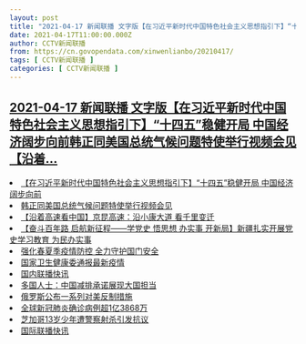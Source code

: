 ```yaml
---
layout: post
title: "2021-04-17 新闻联播 文字版【在习近平新时代中国特色社会主义思想指引下】“十四五”稳健开局 中国经济阔步向前韩正同美国总统气候问题特使举行视频会见【沿着"
date: 2021-04-17T11:00:00.000Z
author: CCTV新闻联播
from: https://cn.govopendata.com/xinwenlianbo/20210417/
tags: [ CCTV新闻联播 ]
categories: [ CCTV新闻联播 ]
---
```

<!--1618657200000-->
[2021-04-17 新闻联播 文字版【在习近平新时代中国特色社会主义思想指引下】“十四五”稳健开局 中国经济阔步向前韩正同美国总统气候问题特使举行视频会见【沿着...](https://cn.govopendata.com/xinwenlianbo/20210417/)
------

<div>
<li><a target="_blank" href="https://cn.govopendata.com/xinwenlianbo/20210417/#235720">【在习近平新时代中国特色社会主义思想指引下】“十四五”稳健开局 中国经济阔步向前</a></li><li><a target="_blank" href="https://cn.govopendata.com/xinwenlianbo/20210417/#235721">韩正同美国总统气候问题特使举行视频会见</a></li><li><a target="_blank" href="https://cn.govopendata.com/xinwenlianbo/20210417/#235722">【沿着高速看中国】京昆高速：沿小康大道 看千里变迁</a></li><li><a target="_blank" href="https://cn.govopendata.com/xinwenlianbo/20210417/#235723">【奋斗百年路 启航新征程——学党史 悟思想 办实事 开新局】新疆扎实开展党史学习教育 为民办实事</a></li><li><a target="_blank" href="https://cn.govopendata.com/xinwenlianbo/20210417/#235724">强化春夏季疫情防控 全力守护国门安全</a></li><li><a target="_blank" href="https://cn.govopendata.com/xinwenlianbo/20210417/#235725">国家卫生健康委通报最新疫情</a></li><li><a target="_blank" href="https://cn.govopendata.com/xinwenlianbo/20210417/#235726">国内联播快讯</a></li><li><a target="_blank" href="https://cn.govopendata.com/xinwenlianbo/20210417/#235727">多国人士：中国减排承诺展现大国担当</a></li><li><a target="_blank" href="https://cn.govopendata.com/xinwenlianbo/20210417/#235728">俄罗斯公布一系列对美反制措施</a></li><li><a target="_blank" href="https://cn.govopendata.com/xinwenlianbo/20210417/#235729">全球新冠肺炎确诊病例超1亿3868万</a></li><li><a target="_blank" href="https://cn.govopendata.com/xinwenlianbo/20210417/#235730">芝加哥13岁少年遭警察射杀引发抗议</a></li><li><a target="_blank" href="https://cn.govopendata.com/xinwenlianbo/20210417/#235731">国际联播快讯</a></li>
</div>
